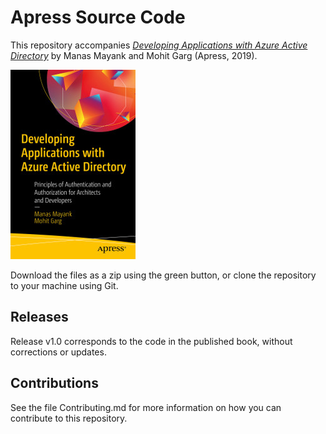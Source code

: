 # Apress Source Code

This repository accompanies [*Developing Applications with Azure Active Directory*](https://www.apress.com/9781484250396) by Manas Mayank and Mohit Garg (Apress, 2019).

[comment]: #cover
![Cover image](9781484250396.jpg)

Download the files as a zip using the green button, or clone the repository to your machine using Git.

## Releases

Release v1.0 corresponds to the code in the published book, without corrections or updates.

## Contributions

See the file Contributing.md for more information on how you can contribute to this repository.